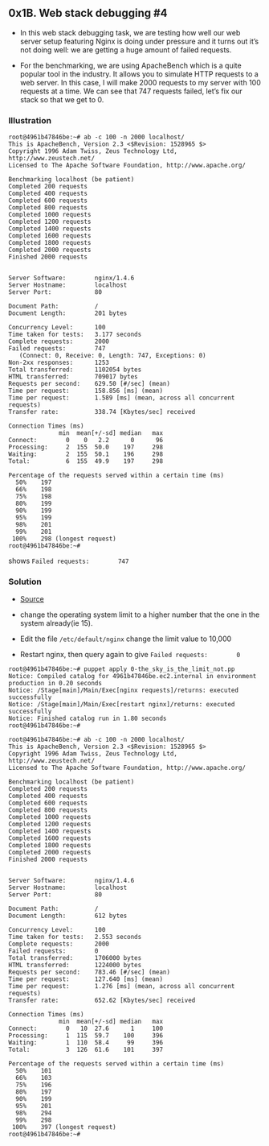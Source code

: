 ## 0x1B. Web stack debugging #4
* In this web stack debugging task, we are testing how well our web server setup featuring Nginx is doing under pressure and it turns out it’s not doing well: we are getting a huge amount of failed requests.

* For the benchmarking, we are using ApacheBench which is a quite popular tool in the industry. It allows you to simulate HTTP requests to a web server. In this case, I will make 2000 requests to my server with 100 requests at a time. We can see that 747 requests failed, let’s fix our stack so that we get to 0.

### Illustration
```
root@4961b47846be:~# ab -c 100 -n 2000 localhost/
This is ApacheBench, Version 2.3 <$Revision: 1528965 $>
Copyright 1996 Adam Twiss, Zeus Technology Ltd, http://www.zeustech.net/
Licensed to The Apache Software Foundation, http://www.apache.org/

Benchmarking localhost (be patient)
Completed 200 requests
Completed 400 requests
Completed 600 requests
Completed 800 requests
Completed 1000 requests
Completed 1200 requests
Completed 1400 requests
Completed 1600 requests
Completed 1800 requests
Completed 2000 requests
Finished 2000 requests


Server Software:        nginx/1.4.6
Server Hostname:        localhost
Server Port:            80

Document Path:          /
Document Length:        201 bytes

Concurrency Level:      100
Time taken for tests:   3.177 seconds
Complete requests:      2000
Failed requests:        747
   (Connect: 0, Receive: 0, Length: 747, Exceptions: 0)
Non-2xx responses:      1253
Total transferred:      1102054 bytes
HTML transferred:       709017 bytes
Requests per second:    629.50 [#/sec] (mean)
Time per request:       158.856 [ms] (mean)
Time per request:       1.589 [ms] (mean, across all concurrent requests)
Transfer rate:          338.74 [Kbytes/sec] received

Connection Times (ms)
              min  mean[+/-sd] median   max
Connect:        0    0   2.2      0      96
Processing:     2  155  50.0    197     298
Waiting:        2  155  50.1    196     298
Total:          6  155  49.9    197     298

Percentage of the requests served within a certain time (ms)
  50%    197
  66%    198
  75%    198
  80%    199
  90%    199
  95%    199
  98%    201
  99%    201
 100%    298 (longest request)
root@4961b47846be:~# 
```
shows `Failed requests:        747`

### Solution
* [Source](https://www.cyberciti.biz/faq/linux-unix-nginx-too-many-open-files/)

* change the operating system limit to a higher number that the one in the system already(ie 15).
* Edit the file `/etc/default/nginx` change the limit value to 10,000
* Restart nginx, then query again to give `Failed requests:        0`

```
root@4961b47846be:~# puppet apply 0-the_sky_is_the_limit_not.pp 
Notice: Compiled catalog for 4961b47846be.ec2.internal in environment production in 0.20 seconds
Notice: /Stage[main]/Main/Exec[nginx requests]/returns: executed successfully
Notice: /Stage[main]/Main/Exec[restart nginx]/returns: executed successfully
Notice: Finished catalog run in 1.80 seconds
root@4961b47846be:~#
```
```
root@4961b47846be:~# ab -c 100 -n 2000 localhost/
This is ApacheBench, Version 2.3 <$Revision: 1528965 $>
Copyright 1996 Adam Twiss, Zeus Technology Ltd, http://www.zeustech.net/
Licensed to The Apache Software Foundation, http://www.apache.org/

Benchmarking localhost (be patient)
Completed 200 requests
Completed 400 requests
Completed 600 requests
Completed 800 requests
Completed 1000 requests
Completed 1200 requests
Completed 1400 requests
Completed 1600 requests
Completed 1800 requests
Completed 2000 requests
Finished 2000 requests


Server Software:        nginx/1.4.6
Server Hostname:        localhost
Server Port:            80

Document Path:          /
Document Length:        612 bytes

Concurrency Level:      100
Time taken for tests:   2.553 seconds
Complete requests:      2000
Failed requests:        0
Total transferred:      1706000 bytes
HTML transferred:       1224000 bytes
Requests per second:    783.46 [#/sec] (mean)
Time per request:       127.640 [ms] (mean)
Time per request:       1.276 [ms] (mean, across all concurrent requests)
Transfer rate:          652.62 [Kbytes/sec] received

Connection Times (ms)
              min  mean[+/-sd] median   max
Connect:        0   10  27.6      1     100
Processing:     1  115  59.7    100     396
Waiting:        1  110  58.4     99     396
Total:          3  126  61.6    101     397

Percentage of the requests served within a certain time (ms)
  50%    101
  66%    103
  75%    196
  80%    197
  90%    199
  95%    201
  98%    294
  99%    298
 100%    397 (longest request)
root@4961b47846be:~#
```